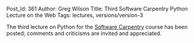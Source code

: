 Post_Id: 361
Author: Greg Wilson
Title: Third Software Carpentry Python Lecture on the Web
Tags: lectures, versions/version-3

<p>The third lecture on Python for the <a href="http://www.software-carpentry.org">Software Carpentry</a> course has been posted; comments and criticisms are invited and appreciated.</p>
